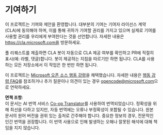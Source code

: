 <!--
CO_OP_TRANSLATOR_METADATA:
{
  "original_hash": "61aff2b3273d4ab66709493b43f91ca1",
  "translation_date": "2025-08-25T16:12:22+00:00",
  "source_file": "CONTRIBUTING.md",
  "language_code": "ko"
}
-->
# 기여하기

이 프로젝트는 기여와 제안을 환영합니다. 대부분의 기여는 기여자 라이선스 계약 (CLA)에 동의해야 하며, 이를 통해 귀하가 기여할 권리를 가지고 있으며 실제로 기여를 사용할 권리를 우리에게 부여한다는 것을 선언합니다. 자세한 내용은 https://cla.microsoft.com을 방문하세요.

풀 리퀘스트를 제출하면 CLA 봇이 자동으로 CLA 제공 여부를 확인하고 PR에 적절히 표시(예: 라벨, 댓글)합니다. 봇이 제공하는 지침을 따르기만 하면 됩니다. CLA를 사용하는 모든 저장소에서 이 작업은 한 번만 하면 됩니다.

이 프로젝트는 [Microsoft 오픈 소스 행동 강령](https://opensource.microsoft.com/codeofconduct/)을 채택했습니다. 자세한 내용은 [행동 강령 FAQ](https://opensource.microsoft.com/codeofconduct/faq/)를 참조하거나 추가 질문이나 의견이 있는 경우 [opencode@microsoft.com](mailto:opencode@microsoft.com)으로 연락하세요.

**면책 조항**:  
이 문서는 AI 번역 서비스 [Co-op Translator](https://github.com/Azure/co-op-translator)를 사용하여 번역되었습니다. 정확성을 위해 최선을 다하고 있지만, 자동 번역에는 오류나 부정확성이 포함될 수 있습니다. 원본 문서의 원어 버전을 권위 있는 출처로 간주해야 합니다. 중요한 정보의 경우, 전문적인 인간 번역을 권장합니다. 이 번역 사용으로 인해 발생하는 오해나 잘못된 해석에 대해 책임을 지지 않습니다.